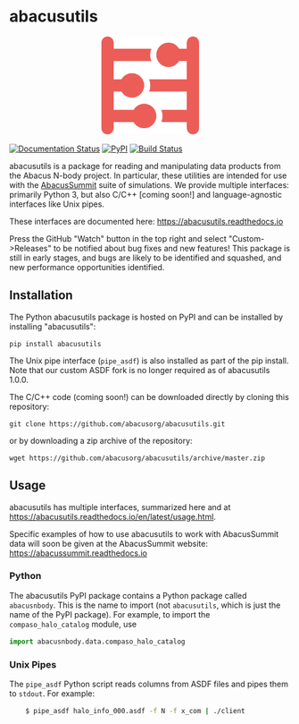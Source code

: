 # abacusutils

<p align="center">
<img src="docs/images/icon_red.png" width="175px" alt="Abacus Logo">
</p>

[![Documentation Status](https://readthedocs.org/projects/abacusutils/badge/?version=latest)](https://abacusutils.readthedocs.io/en/latest/?badge=latest) [![PyPI](https://img.shields.io/pypi/v/abacusutils)](https://pypi.org/project/abacusutils/) [![Build Status](https://travis-ci.com/abacusorg/abacusutils.svg?branch=master)](https://travis-ci.com/abacusorg/abacusutils)

abacusutils is a package for reading and manipulating data products from the Abacus N-body project.
In particular, these utilities are intended for use with the [AbacusSummit](https://abacussummit.readthedocs.io)
suite of simulations.  We provide multiple interfaces: primarily Python 3, but also C/C++ [coming soon!] and
language-agnostic interfaces like Unix pipes.

These interfaces are documented here: <https://abacusutils.readthedocs.io>

Press the GitHub "Watch" button in the top right and select "Custom->Releases" to be notified about bug fixes
and new features!  This package is still in early stages, and bugs are likely to be identified and squashed,
and new performance opportunities identified.

## Installation
The Python abacusutils package is hosted on PyPI and can be installed
by installing "abacusutils":
```
pip install abacusutils
```

The Unix pipe interface (`pipe_asdf`) is also installed as part of the pip install.
Note that our custom ASDF fork is no longer required as of abacusutils 1.0.0.

The C/C++ code (coming soon!) can be downloaded directly by cloning
this repository:
```
git clone https://github.com/abacusorg/abacusutils.git
```
or by downloading a zip archive of the repository:
```
wget https://github.com/abacusorg/abacusutils/archive/master.zip
```

## Usage
abacusutils has multiple interfaces, summarized here and at <https://abacusutils.readthedocs.io/en/latest/usage.html>.

Specific examples of how to use abacusutils to work with AbacusSummit data will soon
be given at the AbacusSummit website: <https://abacussummit.readthedocs.io>

### Python
The abacusutils PyPI package contains a Python package called `abacusnbody`.
This is the name to import (not `abacusutils`, which is just the name of the PyPI package).
For example, to import the `compaso_halo_catalog` module, use
```python
import abacusnbody.data.compaso_halo_catalog
```

### Unix Pipes
The ``pipe_asdf`` Python script reads columns from ASDF files and pipes them to
``stdout``.  For example:

```bash
    $ pipe_asdf halo_info_000.asdf -f N -f x_com | ./client
```
